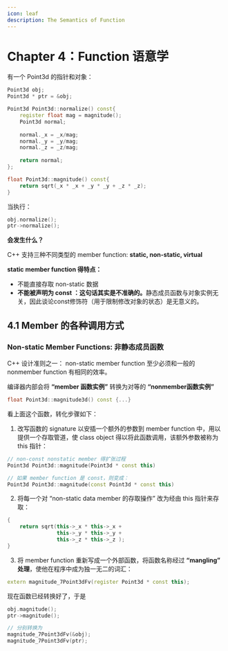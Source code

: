 ```yaml
---
icon: leaf
description: The Semantics of Function
---
```


# Chapter 4：Function 语意学

有一个 Point3d 的指针和对象：

```cpp
Point3d obj;
Point3d * ptr = &obj;

Point3d Point3d::normalize() const{
    register float mag = magnitude();
    Point3d normal;
    
    normal._x = _x/mag;
    normal._y = _y/mag;
    normal._z = _z/mag;
    
    return normal;
};

float Point3d::magnitude() const{
    return sqrt(_x * _x + _y * _y + _z * _z);
}
```

当执行：

```cpp
obj.normalize();
ptr->normalize();
```

**会发生什么？**

C++ 支持三种不同类型的 member function: **static, non-static, virtual**

**static member function 得特点：**

* 不能直接存取 non-static 数据
* **不能被声明为 const ：这句话其实是不准确的。**&#x9759;态成员函数与对象实例无关，因此谈论const修饰符（用于限制修改对象的状态）是无意义的。

## 4.1 Member 的各种调用方式

### Non-static Member Functions: 非静态成员函数

C++ 设计准则之一： non-static member function 至少必须和一般的 nonmember function 有相同的效率。

编译器内部会将 **“member 函数实例”** 转换为对等的 **“nonmember函数实例”**

```cpp
float Point3d::magnitude3d() const {...}
```

看上面这个函数，转化步骤如下：

1. 改写函数的 signature 以安插一个额外的参数到 member function 中，用以提供一个存取管道，使 class object 得以将此函数调用，该额外参数被称为 this 指针：

```cpp
// non-const nonstatic member 得扩张过程
Point3d Point3d::magnitude(Point3d * const this)

// 如果 member function 是 const，则变成：
Point3d Point3d::magnitude(const Point3d * const this)
```

2. 将每一个对 “non-static data member 的存取操作” 改为经由 this 指针来存取：

```cpp
{
    return sqrt(this->_x * this->_x +
                this->_y * this->_y + 
                this->_z * this->_z );
}
```

3. 将 member function 重新写成一个外部函数，将函数名称经过 **“mangling” 处理**，使他在程序中成为独一无二的词汇：

```cpp
extern magnitude_7Point3dFv(register Point3d * const this);
```

现在函数已经转换好了，于是

```cpp
obj.magnitude();
ptr->magnitude();

// 分别转换为
magnitude_7Point3dFv(&obj);
magnitude_7Point3dFv(ptr);
```





















